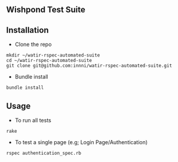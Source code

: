 ## Wishpond Test Suite

## Installation

* Clone the repo

```
mkdir ~/watir-rspec-automated-suite
cd ~/watir-rspec-automated-suite
git clone git@github.com:innni/watir-rspec-automated-suite.git
```

* Bundle install

```
bundle install
```

## Usage

* To run all tests

```
rake
```

* To test a single page (e.g; Login Page/Authentication)

```
rspec authentication_spec.rb
```
